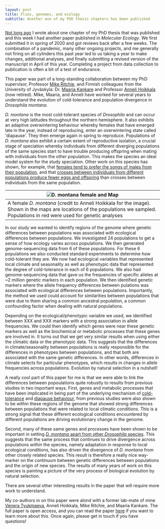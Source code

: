```yaml
---
layout: post
title: Flies, genomes, and ecology
subtitle: Another one of my PhD thesis chapters has been published
---
```


[Not long ago](https://rawwiberg.github.io/2021-03-25-EvolLett_Sexual_selection_and_genomic_divergence/) I wrote about one chapter of my PhD thesis that was published and this week I had another paper published in *Molecular Ecology*. We first submitted it in spring of 2020 and got reviews back after a few weeks. The combination of a pandemic, many other ongoing projects, and me generally not firing on all cylinders this past year led to us taking a year to make changes, additional analyses, and finally submitting a revised version of the manuscript in April of this year. Completing a project from data collection to publication is often a bit of a test of endurance.

This paper was part of a long-standing collaboration between my PhD supervisor, Professor [Mike Ritchie](https://risweb.st-andrews.ac.uk/portal/en/persons/michael-gordon-ritchie(7d2c2deb-821c-48a4-93c6-f60e3b5584cb).html), and Finnish colleagues from the University of Jyväskyla: Dr. [Maaria Kankare](https://www.jyu.fi/science/en/bioenv/staff-and-administration/staff/kankare-maaria) and Professor [Anneli Hoikkala](https://www.jyu.fi/science/en/bioenv/staff-and-administration/staff/hoikkala-anneli-1) (now retired). Mike, Maaria, and Anneli have worked for several years to understand the evolution of cold-tolerance and population divergence in *Drosophila montana*.

*D. montana* is the most cold-tolerant species of *Drosophila* and can occur at very high latitudes throughout the northern hemisphere. It also exhibits an adaptive overwintering behaviour whereby females that have emerged late in the year, instead of reproducing, enter an overwintering state called 'diapause'. They then emerge again in spring to reproduce. Populations of *D. montana* also exhibit a certain extent of reproductive isolation, a crucial stage of speciation whereby individuals from different diverging populations of the same species start to have trouble producing offspring when mating with individuals from the other population. This makes the species an ideal model system for the study speciation. Other work on this species has shown, for example, that [females tend to prefer the songs of males from their population](https://doi.org/10.1111/j.1558-5646.2007.00125.x), and that [crosses between individuals from different populations produce fewer eggs and offspring](https://doi.org/10.1111/evo.12535) than crosses between individuals from the same population.


|![D. montana female and Map](/img/15-06-2021_female_and_map.png)|  
|--|  
|A female *D. montana* (credit to Anneli Hoikkala for the image). Shown in the maps are locations of the populations we sampled. Populations in red were used for genetic analyses|  

In our study we wanted to identify regions of the genome where genetic differences between populations was associated with ecological differences between populations. We investigated 24 populations to get a sense of how ecology varies across populations. We then generated genome-sequencing data from 6 of these populations. For these 6 populations we also conducted standard experiments to determine how cold-tolerant they are. We now had ecological variables that represented local climate and seasonality as well as phenotypic data that represented the degree of cold-tolerance in each of 6 populations. We also had genome-sequencing data that gave us the frequencies of specific alleles at ~2 million genetic markers in each population. We then identified genetic markers where the allele frequency differences between pulations was associated with ecological differences between populations. Importantly, the method we used could account for similarities between populations that were due to them sharing a common ancestral population, a common confounding factor when dealing with natural populations.

Depending on the ecological/phenotypic variable we used, we identified between XXX and XXX markers with a strong association in allele frequencies. We could then identify which genes were near these genetic markers as well as the biochemical or metabolic processes that these genes are involved in. It turns out that we get very similar results when using either the climatic data or the phenotypic data. This suggests that the differences in climate/seasonality between populations is really responsible for the differences in phenotypes between populations, and that both are associated with the same genetic differences. In other words, differences in climate selects for particular phenotypes, which results in changes in allele frequencies across populations. Evolution by natural selection in a nutshell!

A really cool part of this paper for me is that we were able to link the differences between popoulations quite robustly to results from previous studies in two important ways. First, genes and metabolic processes that have been implicated in being part of the underlying mechanism of [cold-tolerance](https://doi.org/10.1038/hdy.2015.6) and [diapause behaviour](https://doi.org/10.1242/jeb.205831), from previous studies were also shown to be within these regions of the genome that showed strong differences between populations that were related to local climatic conditions. This is a strong signal that these different ecological conditions encountered by different populations are driving evolutionary change in the genome.

Second, many of these same genes and processes have been shown to be important in setting [*D. montana* apart from other *Drosophila* species](https://doi.org/10.1093/gbe/evy147). This suggests that the same process that continues to drive divergence across populations *within* the species, namely adaptation in response to local ecological conditions, has also driven the divergence of *D. montana* from other closely related species. This result is therefore a really nice way-marker on the continuum between genetic differences between populations and the origin of new species. The results of many years of work on this species is painting a picture of the very process of biological evolution by natural selection.

There are several other interesting results in the paper that will require more work to understand.

My co-authors in on this paper were alond with a former lab-mate of mine [Venera Tyukmaeva](https://scholar.google.com/citations?user=UmufKn4AAAAJ&hl=en), Anneli Hoikkala, Mike Ritchie, and Maaria Kankare.
The full paper is open access, and you can read the paper [here](https://doi.org/10.1002/evl3.220) if you want to learn more about this. Once again, please get in touch if you have questions!




